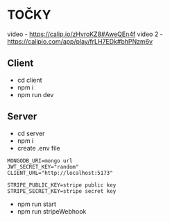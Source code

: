 # TOČKY

video - https://calip.io/zHvroKZ8#AweQEn4f
video 2 - https://calipio.com/app/play/frLH7EDk#bhPNzm6v

## Client
- cd client
- npm i
- npm run dev

## Server
- cd server
- npm i
- create .env file

```
MONGODB_URI=mongo url
JWT_SECRET_KEY="random"
CLIENT_URL="http://localhost:5173"

STRIPE_PUBLIC_KEY=stripe public key
STRIPE_SECRET_KEY=stripe secret key
```

- npm run start
- npm run stripeWebhook
